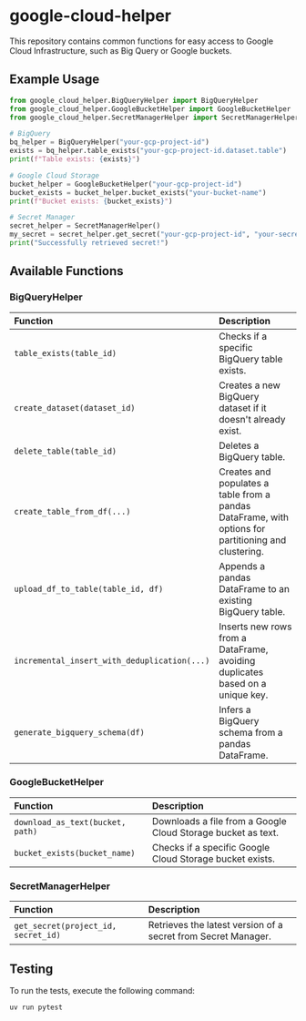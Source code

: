 # google-cloud-helper

This repository contains common functions for easy access to Google Cloud Infrastructure, such as Big Query or Google buckets.


## Example Usage

```python
from google_cloud_helper.BigQueryHelper import BigQueryHelper
from google_cloud_helper.GoogleBucketHelper import GoogleBucketHelper
from google_cloud_helper.SecretManagerHelper import SecretManagerHelper

# BigQuery
bq_helper = BigQueryHelper("your-gcp-project-id")
exists = bq_helper.table_exists("your-gcp-project-id.dataset.table")
print(f"Table exists: {exists}")

# Google Cloud Storage
bucket_helper = GoogleBucketHelper("your-gcp-project-id")
bucket_exists = bucket_helper.bucket_exists("your-bucket-name")
print(f"Bucket exists: {bucket_exists}")

# Secret Manager
secret_helper = SecretManagerHelper()
my_secret = secret_helper.get_secret("your-gcp-project-id", "your-secret-id")
print("Successfully retrieved secret!")
```

## Available Functions

### BigQueryHelper

| Function | Description |
| :--- | :--- |
| `table_exists(table_id)` | Checks if a specific BigQuery table exists. |
| `create_dataset(dataset_id)` | Creates a new BigQuery dataset if it doesn't already exist. |
| `delete_table(table_id)` | Deletes a BigQuery table.
| `create_table_from_df(...)` | Creates and populates a table from a pandas DataFrame, with options for partitioning and clustering. |
| `upload_df_to_table(table_id, df)` | Appends a pandas DataFrame to an existing BigQuery table. |
| `incremental_insert_with_deduplication(...)` | Inserts new rows from a DataFrame, avoiding duplicates based on a unique key. |
| `generate_bigquery_schema(df)` | Infers a BigQuery schema from a pandas DataFrame. |

### GoogleBucketHelper

| Function | Description |
| :--- | :--- |
| `download_as_text(bucket, path)` | Downloads a file from a Google Cloud Storage bucket as text. |
| `bucket_exists(bucket_name)` | Checks if a specific Google Cloud Storage bucket exists. |

### SecretManagerHelper

| Function | Description |
| :--- | :--- |
| `get_secret(project_id, secret_id)` | Retrieves the latest version of a secret from Secret Manager. |

## Testing

To run the tests, execute the following command:

```
uv run pytest
```
